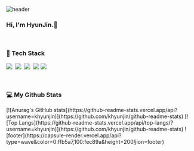 ![header](https://capsule-render.vercel.app/api?type=wave&color=0:ffb5a7,100:fec89a&height=450&section=header&text=HYUNJIN&animation=twinkling&fontSize=45&fontColor=ffffff&fontAlign=80&fontAlignY=45)
<p>
<h3 align="left">Hi, I'm HyunJin.👋</h3>
<br>
<h3 align="left">📖 Tech Stack</h3>
<p align="left">
  <img src="https://img.shields.io/badge/Java-007396?style=flat-square&logo=Java&logoColor=white"/></a>&nbsp
  <img src="https://img.shields.io/badge/Javascript-ffb13b?style=flat-square&logo=javascript&logoColor=white"/></a>&nbsp 
  <img src="https://img.shields.io/badge/C++-00599C?style=flat-square&logo=C%2B%2B&logoColor=white"/></a>&nbsp
  <img src="https://img.shields.io/badge/HTML-E34F26?style=flat-square&logo=HTML5&logoColor=white"/>
  <img src="https://img.shields.io/badge/Oracle-F80000?style=flat-square&logo=HTML5&logoColor=white"/>
  <br>
</p>
<br>
<h3 align="left">💻 My Github Stats</h3>
[![Anurag's GitHub stats](https://github-readme-stats.vercel.app/api?username=khyunjin)](https://github.com/khyunjin/github-readme-stats)
[![Top Langs](https://github-readme-stats.vercel.app/api/top-langs/?username=khyunjin)](https://github.com/khyunjin/github-readme-stats)
![footer](https://capsule-render.vercel.app/api?type=wave&color=0:ffb5a7,100:fec89a&height=200&section=footer)
